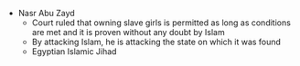 - Nasr Abu Zayd
	- Court ruled that owning slave girls is permitted as long as conditions are met and it is proven without any doubt by Islam
	- By attacking Islam, he is attacking the state on which it was found
	- Egyptian Islamic Jihad 